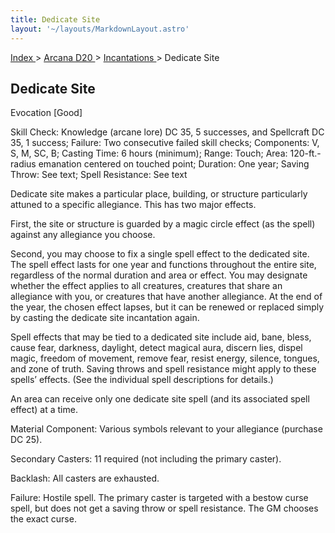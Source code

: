 ```yaml
---
title: Dedicate Site
layout: '~/layouts/MarkdownLayout.astro'
---
```


[ Index ](/) > [ Arcana D20 ](/arcana.d20.srd) > [ Incantations ](/arcana.d20.srd/incantations) > Dedicate Site

##  Dedicate Site

Evocation [Good]

Skill Check: Knowledge (arcane lore) DC 35, 5 successes, and Spellcraft DC 35,
1 success; Failure: Two consecutive failed skill checks; Components: V, S, M,
SC, B; Casting Time: 6 hours (minimum); Range: Touch; Area: 120-ft.- radius
emanation centered on touched point; Duration: One year; Saving Throw: See
text; Spell Resistance: See text

Dedicate site makes a particular place, building, or structure particularly
attuned to a specific allegiance. This has two major effects.

First, the site or structure is guarded by a magic circle effect (as the
spell) against any allegiance you choose.

Second, you may choose to fix a single spell effect to the dedicated site. The
spell effect lasts for one year and functions throughout the entire site,
regardless of the normal duration and area or effect. You may designate
whether the effect applies to all creatures, creatures that share an
allegiance with you, or creatures that have another allegiance. At the end of
the year, the chosen effect lapses, but it can be renewed or replaced simply
by casting the dedicate site incantation again.

Spell effects that may be tied to a dedicated site include aid, bane, bless,
cause fear, darkness, daylight, detect magical aura, discern lies, dispel
magic, freedom of movement, remove fear, resist energy, silence, tongues, and
zone of truth. Saving throws and spell resistance might apply to these spells’
effects. (See the individual spell descriptions for details.)

An area can receive only one dedicate site spell (and its associated spell
effect) at a time.

Material Component: Various symbols relevant to your allegiance (purchase DC
25).

Secondary Casters: 11 required (not including the primary caster).

Backlash: All casters are exhausted.

Failure: Hostile spell. The primary caster is targeted with a bestow curse
spell, but does not get a saving throw or spell resistance. The GM chooses the
exact curse.

